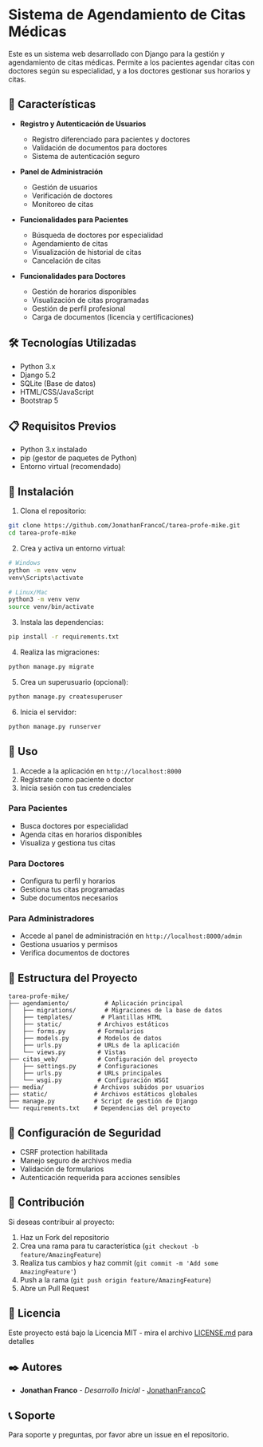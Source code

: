 # Sistema de Agendamiento de Citas Médicas

Este es un sistema web desarrollado con Django para la gestión y agendamiento de citas médicas. Permite a los pacientes agendar citas con doctores según su especialidad, y a los doctores gestionar sus horarios y citas.

## 🚀 Características

- **Registro y Autenticación de Usuarios**
  - Registro diferenciado para pacientes y doctores
  - Validación de documentos para doctores
  - Sistema de autenticación seguro

- **Panel de Administración**
  - Gestión de usuarios
  - Verificación de doctores
  - Monitoreo de citas

- **Funcionalidades para Pacientes**
  - Búsqueda de doctores por especialidad
  - Agendamiento de citas
  - Visualización de historial de citas
  - Cancelación de citas

- **Funcionalidades para Doctores**
  - Gestión de horarios disponibles
  - Visualización de citas programadas
  - Gestión de perfil profesional
  - Carga de documentos (licencia y certificaciones)

## 🛠️ Tecnologías Utilizadas

- Python 3.x
- Django 5.2
- SQLite (Base de datos)
- HTML/CSS/JavaScript
- Bootstrap 5

## 📋 Requisitos Previos

- Python 3.x instalado
- pip (gestor de paquetes de Python)
- Entorno virtual (recomendado)

## 🔧 Instalación

1. Clona el repositorio:
```bash
git clone https://github.com/JonathanFrancoC/tarea-profe-mike.git
cd tarea-profe-mike
```

2. Crea y activa un entorno virtual:
```bash
# Windows
python -m venv venv
venv\Scripts\activate

# Linux/Mac
python3 -m venv venv
source venv/bin/activate
```

3. Instala las dependencias:
```bash
pip install -r requirements.txt
```

4. Realiza las migraciones:
```bash
python manage.py migrate
```

5. Crea un superusuario (opcional):
```bash
python manage.py createsuperuser
```

6. Inicia el servidor:
```bash
python manage.py runserver
```

## 🚀 Uso

1. Accede a la aplicación en `http://localhost:8000`
2. Regístrate como paciente o doctor
3. Inicia sesión con tus credenciales

### Para Pacientes
- Busca doctores por especialidad
- Agenda citas en horarios disponibles
- Visualiza y gestiona tus citas

### Para Doctores
- Configura tu perfil y horarios
- Gestiona tus citas programadas
- Sube documentos necesarios

### Para Administradores
- Accede al panel de administración en `http://localhost:8000/admin`
- Gestiona usuarios y permisos
- Verifica documentos de doctores

## 📁 Estructura del Proyecto

```
tarea-profe-mike/
├── agendamiento/          # Aplicación principal
│   ├── migrations/        # Migraciones de la base de datos
│   ├── templates/        # Plantillas HTML
│   ├── static/          # Archivos estáticos
│   ├── forms.py         # Formularios
│   ├── models.py        # Modelos de datos
│   ├── urls.py          # URLs de la aplicación
│   └── views.py         # Vistas
├── citas_web/           # Configuración del proyecto
│   ├── settings.py      # Configuraciones
│   ├── urls.py          # URLs principales
│   └── wsgi.py          # Configuración WSGI
├── media/              # Archivos subidos por usuarios
├── static/             # Archivos estáticos globales
├── manage.py           # Script de gestión de Django
└── requirements.txt    # Dependencias del proyecto
```

## 🔐 Configuración de Seguridad

- CSRF protection habilitada
- Manejo seguro de archivos media
- Validación de formularios
- Autenticación requerida para acciones sensibles

## 👥 Contribución

Si deseas contribuir al proyecto:

1. Haz un Fork del repositorio
2. Crea una rama para tu característica (`git checkout -b feature/AmazingFeature`)
3. Realiza tus cambios y haz commit (`git commit -m 'Add some AmazingFeature'`)
4. Push a la rama (`git push origin feature/AmazingFeature`)
5. Abre un Pull Request

## 📄 Licencia

Este proyecto está bajo la Licencia MIT - mira el archivo [LICENSE.md](LICENSE.md) para detalles

## ✒️ Autores

* **Jonathan Franco** - *Desarrollo Inicial* - [JonathanFrancoC](https://github.com/JonathanFrancoC)

## 📞 Soporte

Para soporte y preguntas, por favor abre un issue en el repositorio. 